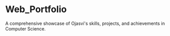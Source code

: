 # Web_Portfolio
A comprehensive showcase of Ojasvi's skills, projects, and achievements in Computer Science.
